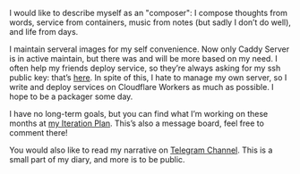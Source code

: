 ﻿<!-- <a href="https://github.com/Master-Hash?tab=repositories"><img src="https://github-readme-stats.vercel.app/api?username=Master-Hash&show_icons=true&hide_border=true&theme=react&locale=cn" alt="" align="right"><img src="https://github-readme-stats.vercel.app/api/top-langs/?username=Master-Hash&locale=cn&theme=react&hide_border=true" alt="Top Langs" align="right"></a> -->



<!-- 最喜欢的事情是思考。 -->

I would like to describe myself as an "composer": I compose thoughts from words, service from containers, music from notes (but sadly I don’t do well), and life from days.

I maintain serveral images for my self convenience. Now only Caddy Server is in active maintain, but there was and will be more based on my need. I often help my friends deploy service, so they’re always asking for my ssh public key: that’s [here]([https://gist.github.com/Master-Hash/5efbf959f87cb73c1fbbe8c26ee899b1](https://raw.githubusercontent.com/Master-Hash/dotfiles/refs/heads/main/dot_ssh/id_rsa.pub)). In spite of this, I hate to manage my own server, so I write and deploy services on Cloudflare Workers as much as possible. I hope to be a packager some day.

I have no long-term goals, but you can find what I’m working on these months at [my Iteration Plan](https://gist.github.com/Master-Hash/0b3e7e329d14129d12b7667bd5a922ee). This’s also a message board, feel free to comment there!

You would also like to read my narrative on [Telegram Channel](https://t.me/hash_elbeszelese). This is a small part of my diary, and more is to be public.

<!--
**Master-Hash/Master-Hash** is a ✨ _special_ ✨ repository because its `README.md` (this file) appears on your GitHub profile.

Here are some ideas to get you started:

- 🔭 I’m currently working on ...
- 🌱 I’m currently learning ...
- 👯 I’m looking to collaborate on ...
- 🤔 I’m looking for help with ...
- 💬 Ask me about ...
- 📫 How to reach me: ...
- 😄 Pronouns: ...
- ⚡ Fun fact: ...
-->

